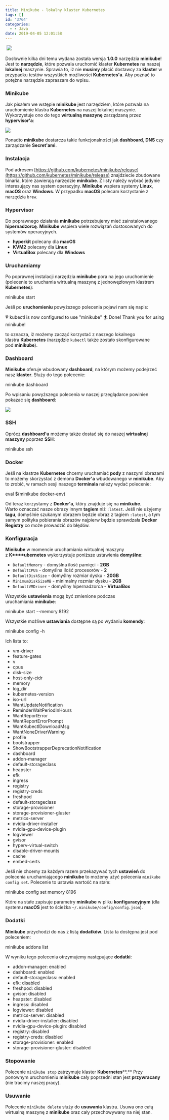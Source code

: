 ```yaml
---
title: Minikube - lokalny klaster Kubernetes
tags: []
id: '3764'
categories:
  - - Java
date: 2019-04-05 12:01:58
---
```


 ![](https://codecouple.pl/wp-content/uploads/2019/03/minikube-logo-1024x290.jpg)

Dosłownie kilka dni temu wydana została wersja **1.0.0** narzędzia **minikube**! Jest to **narzędzie**, które pozwala uruchomić klaster **Kubernetes** na naszej **lokalnej** maszynie. Sprawia to, iż nie **musimy** płacić dostawcy za **klaster** w przypadku testów wszystkich możliwości **Kubernetes'a**. Aby poznać to potężne narzędzie zapraszam do wpisu.
<!-- more -->
### Minikube

Jak pisałem we wstępie **minikube** jest narzędziem, które pozwala na uruchomienie klastra **Kubernetes** na naszej lokalnej maszynie. Wykorzystuje ono do tego **wirtualną maszynę** zarządzaną przez **hypervisor'a**:

![](https://codecouple.pl/wp-content/uploads/2019/03/minikube-1024x433.png)

Ponadto **minikube** dostarcza takie funkcjonalności jak **dashboard**, **DNS** czy zarządzanie **Secret'ami**.

### Instalacja

Pod adresem [https://github.com/kubernetes/minikube/release](https://github.com/kubernetes/minikube/release) znajdziecie zbudowane binaria, które zawierają narzędzie **minikube**. Z listy należy wybrać jedynie interesujący nas system operacyjny. **Minikube** wspiera systemy **Linux**, **macOS** oraz **Windows**. W przypadku **macOS** polecam korzystanie z narzędzia `brew`.

### Hypervisor

Do poprawnego działania **minikube** potrzebujemy mieć zainstalowanego **hipernadzorcę**. **Minikube** wspiera wiele rozwiązań dostosowanych do systemów operacyjnych.

*   **hyperkit** polecany dla **macOS**
*   **KVM2** polecany dla **Linux**
*   **VirtualBox** polecany dla **Windows**

### Uruchamiamy

Po poprawnej instalacji narzędzia **minikube** pora na jego uruchomienie (polecenie to uruchamia wirtualną maszynę z jednowęzłowym klastrem **Kubernetes**):

minikube start

Jeśli po **uruchomieniu** powyższego polecenia pojawi nam się napis:

💗  kubectl is now configured to use "minikube"
🏄  Done! Thank you for using minikube!

to oznacza, iż możemy zacząć korzystać z naszego lokalnego klastra **Kubernetes** (narzędzie `kubectl` także zostało skonfigurowane pod **minikube**).

### Dashboard

**Minikube** oferuje wbudowany **dashboard**, na którym możemy podejrzeć nasz **klaster**. Służy do tego polecenie:

minikube dashboard

Po wpisaniu powyższego polecenia w naszej przeglądarce powinien pokazać się **dashboard**:

![](https://codecouple.pl/wp-content/uploads/2019/03/Screen-Shot-2019-03-30-at-18.58.35-1024x611.png)

### SSH

Oprócz **dashboard'u** możemy także dostać się do naszej **wirtualnej maszyny** poprzez **SSH**:

minikube ssh

### Docker

Jeśli na klastrze **Kubernetes** chcemy uruchamiać **pody** z naszymi obrazami to możemy skorzystać z demona **Docker'a** wbudowanego w **minikube**. Aby to zrobić, w ramach sesji naszego **terminala** należy wydać polecenie:

eval $(minikube docker-env)

Od teraz korzystamy z **Docker'a**, który znajduje się na **minikube**. Warto oznaczać nasze obrazy innym **tagiem** niż `:latest`. Jeśli nie użyjemy **tagu**, domyślnie szukanym obrazem będzie obraz z tagiem `:latest`, a tym samym polityka pobierania obrazów najpierw będzie sprawdzała **Docker Registry** co może prowadzić do błędów.

### Konfiguracja

**Minikube** w momencie uruchamiania wirtualnej maszyny z **K****ubernetes** wykorzystuje poniższe ustawienia **domyślne**:

*   `DefaultMemory` - domyślna ilość pamięci - **2GB**
*   `DefaultCPUS` - domyślna ilość procesorów - **2**
*   `DefaultDiskSize` - domyślny rozmiar dysku - **20GB**
*   `MinimumDiskSizeMB` - minimalny rozmiar dysku - **2GB**
*   `DefaultVMDriver` - domyślny hipernadzorca - **VirtualBox**

Wszystkie **ustawienia** mogą być zmienione podczas uruchamiania **minikube**:

minikube start --memory 8192

Wszystkie możliwe **ustawiania** dostępne są po wydaniu **komendy**:

minikube config -h

Ich lista to:

*   vm-driver
*   feature-gates
*   v
*   cpus
*   disk-size
*   host-only-cidr
*   memory
*   log\_dir
*   kubernetes-version
*   iso-url
*   WantUpdateNotification
*   ReminderWaitPeriodInHours
*   WantReportError
*   WantReportErrorPrompt
*   WantKubectlDownloadMsg
*   WantNoneDriverWarning
*   profile
*   bootstrapper
*   ShowBootstrapperDeprecationNotification
*   dashboard
*   addon-manager
*   default-storageclass
*   heapster
*   efk
*   ingress
*   registry
*   registry-creds
*   freshpod
*   default-storageclass
*   storage-provisioner
*   storage-provisioner-gluster
*   metrics-server
*   nvidia-driver-installer
*   nvidia-gpu-device-plugin
*   logviewer
*   gvisor
*   hyperv-virtual-switch
*   disable-driver-mounts
*   cache
*   embed-certs

Jeśli nie chcemy za każdym razem przekazywać tych **ustawień** do polecenia uruchamiającego **minikube** to możemy użyć polecenia `minikube config set`. Polecenie to ustawia wartość na stałe:

minikube config set memory 8196

Które na stałe zapisuje parametry **minikube** w pliku **konfiguracyjnym** (dla systemu **macOS** jest to ścieżka `~/.minikube/config/config.json`).

### Dodatki

**Minikube** przychodzi do nas z listą **dodatków**. Lista ta dostępna jest pod poleceniem:

minikube addons list

W wyniku tego polecenia otrzymujemy następujące **dodatki**:

*   addon-manager: enabled
*   dashboard: enabled
*   default-storageclass: enabled
*   efk: disabled
*   freshpod: disabled
*   gvisor: disabled
*   heapster: disabled
*   ingress: disabled
*   logviewer: disabled
*   metrics-server: disabled
*   nvidia-driver-installer: disabled
*   nvidia-gpu-device-plugin: disabled
*   registry: disabled
*   registry-creds: disabled
*   storage-provisioner: enabled
*   storage-provisioner-gluster: disabled

### Stopowanie

Polecenie `minikube stop` zatrzymuje klaster **Kubernetes****.** Przy ponownym uruchomieniu **minikube** cały poprzedni stan jest **przywracany** (nie tracimy naszej pracy).

### Usuwanie

Polecenie `minikube delete` służy do **usuwania** klastra. Usuwa ono całą wirtualną maszynę z **minikube** oraz cały przechowywany na niej stan.